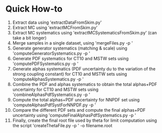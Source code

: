 # Quick How-to

1. Extract data using 'extractDataFromSkim.py'
2. Extract MC using 'extractMCFromSkim.py'
3. Extract MC systematics using 'extractMCSystematicsFromSkim.py' (can take a bit longer)
4. Merge samples in a single dataset, using 'mergeFiles.py -p <path to folder where theta files are located>'
5. Generate generator systematics (matching & scale) using 'computeGeneratorSystematics.py -p <path to folder where theta files are located>'
6. Generate PDF systematics for CT10 and MSTW sets using 'computePDFSystematics.py -p <path to folder where theta files are located>'
7. Generate alphas systematics (PDF uncertainty du to the variation of the strong coupling constant) for CT10 and MSTW sets using 'computeAlphasSystematics.py -p <path to folder where theta files are located>'
8. Combine the PDF and alphas systematics to obtain the total alphas+PDF uncertainty for CT10 and MSTW sets using 'combineAlphasPdfSystematics.py -p <path to folder where theta files are located>'
9. Compute the total alphas+PDF uncertainty for NNPDF set using 'computeAlphasPdfSystForNNPDF.py -p <path to folder where theta files are located>'
10. Compare the different PDF sets and compute the final alphas+PDF uncertainty using 'computeFinalAlphasPdfSystematics.py -p <path to folder where theta files are located>'
9. Finally, create the final root file used by theta for limit computation using the script 'createThetaFile.py -p <path to folder where theta files are located>' -o filename.root
